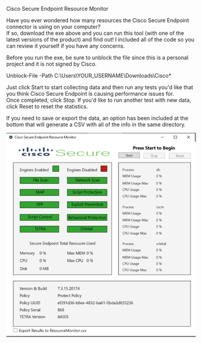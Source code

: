 Cisco Secure Endpoint Resource Monitor

Have you ever wondered how many resources the Cisco Secure Endpoint connector is using on your computer?  
If so, download the exe above and you can run this tool (with one of the latest versions of the product) and find out!
I included all of the code so you can review it yourself if you have any concerns.

Before you run the exe, be sure to unblock the file since this is a personal project and it is not signed by Cisco.

Unblock-File -Path C:\Users\YOUR_USERNAME\Downloads\Cisco*

Just click Start to start collecting data and then run any tests you'd like that you think Cisco Secure Endpoint is causing performance issues for.  
Once completed, click Stop.  If you'd like to run another test with new data, click Reset to reset the statistics.

If you need to save or export the data, an option has been included at the bottom that will generate a CSV with all of the info in the same directory.

![image](Screenshot_Main.png)
